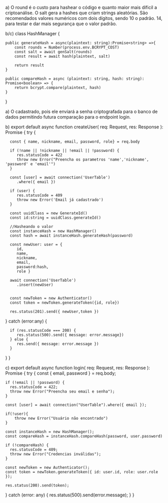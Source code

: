 <!-- 1 Questão -->

a) O round é o custo para hashear o código e quanto maior mais dificil a criptoanálise. O salt gera a hashes que criam strings aleatórias. São recomendados valores numéricos com dois dígitos, sendo 10 o padrão. 14, para testar e dar mais segurança que o valor padrão.

b/c) class HashManager {

    public generateHash = async(plaintext: string):Promise<string> =>{
        const rounds = Number(process.env.BCRYPT_COST)
        const salt = await genSalt(rounds)
        const result = await hash(plaintext, salt)

        return result
    }

    public compareHash = async (plaintext: string, hash: string): Promise<boolean> => {
        return bcrypt.compare(plaintext, hash)
    }
}

<!-- 2 Questão -->

a) O cadastrado, pois ele enviará a senha criptografada para o banco de dados permitindo futura comparação para o endpoint login.

b) export default async function createUser(
   req: Request,
   res: Response
): Promise<void> {
   try {

      const { name, nickname, email, password, role} = req.body

      if (!name || !nickname || !email || !password) {
         res.statusCode = 422
         throw new Error("Preencha os parametros 'name','nickname', 'password' e 'email'")
      }
      
      const [user] = await connection('UserTable')
         .where({ email })
   
      if (user) {
         res.statusCode = 409
         throw new Error('Email já cadastrado')
      }
      
      const uuidClass = new GenerateId()
      const id:string = uuidClass.generateId()
      
      //Hasheando o valor
      const instanceHash = new HashManager()
      const hash = await instanceHash.generateHash(password)

      const newUser: user = { 
         id, 
         name, 
         nickname, 
         email, 
         password:hash,
         role }

      await connection('UserTable')
         .insert(newUser)
  
      
      const newToken = new Authenticator()
      const token = newToken.generateToken({id, role})

      res.status(201).send({ newUser,token })

   } catch (error:any) {

      if (res.statusCode === 200) {
         res.status(500).send({ message: error.message})
      } else {
         res.send({ message: error.message })
      }
   }
}

c) export default async function login(
  req: Request,
  res: Response
): Promise<void> {
  try {
    const { email, password } = req.body;

    if (!email || !password) {
      res.statusCode = 422;
      throw new Error("Preencha seu email e senha");
    }

    const [user] = await connection("UserTable").where({ email });

    if(!user){
        throw new Error("Usuário não encontrado")
    }

    const instanceHash = new HashManager();
    const compareHash = instanceHash.compareHash(password, user.password)

    if (!compareHash) {
      res.statusCode = 409;
      throw new Error("Credencias inválidas");
    }

    const newToken = new Authenticator();
    const token = newToken.generateToken({ id: user.id, role: user.role });

    res.status(200).send(token);
  } catch (error: any) {
    res.status(500).send(error.message);
  }
}